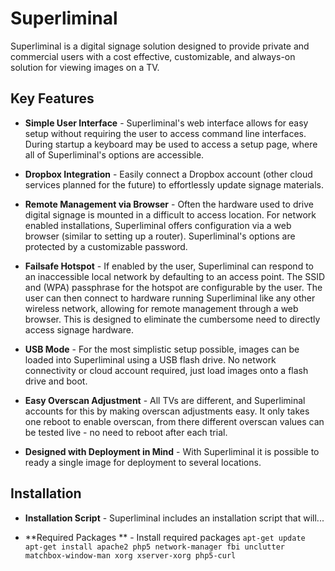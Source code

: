 # Superliminal
Superliminal is a digital signage solution designed to provide private and commercial users with a cost effective, customizable, and always-on solution for viewing images on a TV.

## Key Features
  * **Simple User Interface** - 
  Superliminal's web interface allows for easy setup without requiring the user to access command line interfaces.  During startup a keyboard may be used to access a setup page, where all of Superliminal's options are accessible.

  * **Dropbox Integration** - 
  Easily connect a Dropbox account (other cloud services planned for the future) to effortlessly update signage materials.

  * **Remote Management via Browser** - 
  Often the hardware used to drive digital signage is mounted in a difficult to access location.  For network enabled installations, Superliminal offers configuration via a web browser (similar to setting up a router).  Superliminal's options are protected by a customizable password.

  * **Failsafe Hotspot** - 
  If enabled by the user, Superliminal can respond to an inaccessible local network by defaulting to an access point.  The SSID and (WPA) passphrase for the hotspot are configurable by the user.  The user can then connect to hardware running Superliminal like any other wireless network, allowing for remote management through a web browser.  This is designed to eliminate the cumbersome need to directly access signage hardware.

  * **USB Mode** - 
  For the most simplistic setup possible, images can be loaded into Superliminal using a USB flash drive.  No network connectivity or cloud account required, just load images onto a flash drive and boot.

  * **Easy Overscan Adjustment** - 
  All TVs are different, and Superliminal accounts for this by making overscan adjustments easy.  It only takes one reboot to enable overscan, from there different overscan values can be tested live - no need to reboot after each trial.

  * **Designed with Deployment in Mind** - 
  With Superliminal it is possible to ready a single image for deployment to several locations.

## Installation
  * **Installation Script** -
  Superliminal includes an installation script that will...

  * **Required Packages ** -
  Install required packages
    `apt-get update`
    `apt-get install apache2 php5 network-manager fbi unclutter matchbox-window-man xorg xserver-xorg php5-curl`
